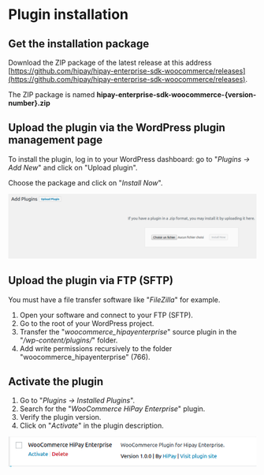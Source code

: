 # Plugin installation 

## Get the installation package

Download the ZIP package of the latest release at this address [https://github.com/hipay/hipay-enterprise-sdk-woocommerce/releases](https://github.com/hipay/hipay-enterprise-sdk-woocommerce/releases).

The ZIP package is named **hipay-enterprise-sdk-woocommerce-{version-number}.zip**

## Upload the plugin via the WordPress plugin management page

To install the plugin, log in to your WordPress dashboard: go to "_Plugins -> Add New_" and click on "Upload plugin".  

Choose the package and click on "_Install Now_".

![legend](images/upload_plugin.png)

## Upload the plugin via FTP (SFTP)

You must have a file transfer software like "_FileZilla_" for example.

1. Open your software and connect to your FTP (SFTP).
2. Go to the root of your WordPress project.
3. Transfer the "_woocommerce_hipayenterprise_" source plugin in the "_/wp-content/plugins/_" folder.
4. Add write permissions recursively to the folder "woocommerce_hipayenterprise" (766).

## Activate the plugin 

1. Go to "_Plugins -> Installed Plugins_". 
2. Search for the "_WooCommerce HiPay Enterprise_" plugin.
3. Verify the plugin version. 
3. Click on "_Activate_" in the plugin description.

![legend](images/activate-plugin.png)
